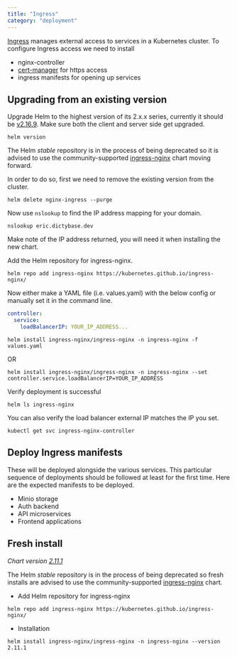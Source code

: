 ```yaml
---
title: "Ingress"
category: "deployment"
---
```


[Ingress](https://kubernetes.io/docs/concepts/services-networking/ingress/#what-is-ingress)
manages external access to services in a Kubernetes cluster. To configure Ingress access we need to install

- nginx-controller
- [cert-manager](/certificate) for https access
- ingress manifests for opening up services

## Upgrading from an existing version

Upgrade Helm to the highest version of its 2.x.x series, currently it should be [v2.16.9](https://github.com/helm/helm/releases/tag/v2.16.9).
Make sure both the client and server side get upgraded.

```shell
helm version
```

The Helm _stable_ repository is in the process of being deprecated so it is advised to use the
community-supported [ingress-nginx](https://github.com/kubernetes/ingress-nginx) chart moving forward.

In order to do so, first we need to remove the existing version from the cluster.

```shell
helm delete nginx-ingress --purge
```

Now use `nslookup` to find the IP address mapping for your domain.

```shell
nslookup eric.dictybase.dev
```

Make note of the IP address returned, you will need it when installing the new chart.

Add the Helm repository for ingress-nginx.

```shell
helm repo add ingress-nginx https://kubernetes.github.io/ingress-nginx/
```

Now either make a YAML file (i.e. values.yaml) with the below config or manually set it in the command line.

```yaml
controller:
  service:
    loadBalancerIP: YOUR_IP_ADDRESS...
```

```shell
helm install ingress-nginx/ingress-nginx -n ingress-nginx -f values.yaml
```

OR

```shell
helm install ingress-nginx/ingress-nginx -n ingress-nginx --set controller.service.loadBalancerIP=YOUR_IP_ADDRESS
```

Verify deployment is successful

```shell
helm ls ingress-nginx
```

You can also verify the load balancer external IP matches the IP you set.

```shell
kubectl get svc ingress-nginx-controller
```

## Deploy Ingress manifests

These will be deployed alongside the various services. This particular sequence
of deployments should be followed at least for the first time. Here are the
expected manifests to be deployed.

- Minio storage
- Auth backend
- API microservices
- Frontend applications

## Fresh install

_Chart version [2.11.1](https://github.com/kubernetes/ingress-nginx/releases/tag/ingress-nginx-2.11.1)_

The Helm _stable_ repository is in the process of being deprecated so fresh installs
are advised to use the community-supported [ingress-nginx](https://github.com/kubernetes/ingress-nginx) chart.

- Add Helm repository for ingress-nginx

```shell
helm repo add ingress-nginx https://kubernetes.github.io/ingress-nginx/
```

- Installation

```shell
helm install ingress-nginx/ingress-nginx -n ingress-nginx --version 2.11.1
```
